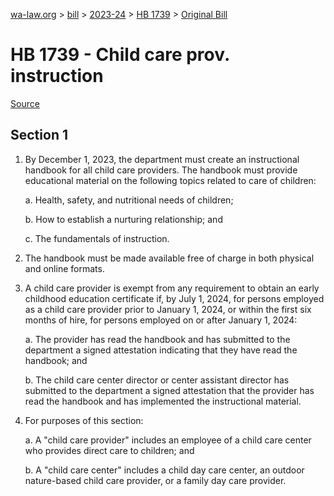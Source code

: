 [wa-law.org](/) > [bill](/bill/) > [2023-24](/bill/2023-24/) > [HB 1739](/bill/2023-24/hb/1739/) > [Original Bill](/bill/2023-24/hb/1739/1/)

# HB 1739 - Child care prov. instruction

[Source](http://lawfilesext.leg.wa.gov/biennium/2023-24/Pdf/Bills/House%20Bills/1739.pdf)

## Section 1
1. By December 1, 2023, the department must create an instructional handbook for all child care providers. The handbook must provide educational material on the following topics related to care of children:

    a. Health, safety, and nutritional needs of children;

    b. How to establish a nurturing relationship; and

    c. The fundamentals of instruction.

2. The handbook must be made available free of charge in both physical and online formats.

3. A child care provider is exempt from any requirement to obtain an early childhood education certificate if, by July 1, 2024, for persons employed as a child care provider prior to January 1, 2024, or within the first six months of hire, for persons employed on or after January 1, 2024:

    a. The provider has read the handbook and has submitted to the department a signed attestation indicating that they have read the handbook; and

    b. The child care center director or center assistant director has submitted to the department a signed attestation that the provider has read the handbook and has implemented the instructional material.

4. For purposes of this section:

    a. A "child care provider" includes an employee of a child care center who provides direct care to children; and

    b. A "child care center" includes a child day care center, an outdoor nature-based child care provider, or a family day care provider.
